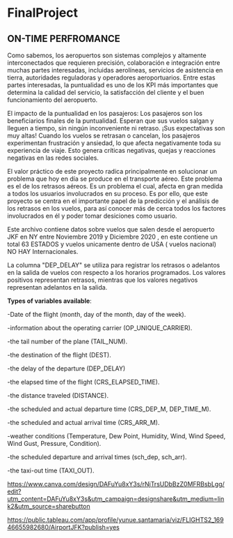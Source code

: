# FinalProject

## ON-TIME PERFROMANCE
Como sabemos, los aeropuertos son sistemas complejos y altamente interconectados que requieren precisión, colaboración e integración entre muchas partes interesadas, incluidas aerolíneas, servicios de asistencia en tierra, autoridades reguladoras y operadores aeroportuarios. Entre estas partes interesadas, la puntualidad es uno de los KPI más importantes que determina la calidad del servicio, la satisfacción del cliente y el buen funcionamiento del aeropuerto.

El impacto de la puntualidad en los pasajeros:
Los pasajeros son los beneficiarios finales de la puntualidad. Esperan que sus vuelos salgan y lleguen a tiempo, sin ningún inconveniente ni retraso. ¡Sus expectativas son muy altas! Cuando los vuelos se retrasan o cancelan, los pasajeros experimentan frustración y ansiedad, lo que afecta negativamente toda su experiencia de viaje. Esto genera críticas negativas, quejas y reacciones negativas en las redes sociales.

El valor práctico de este proyecto radica principalmente en solucionar un problema que hoy en día se produce en el transporte aéreo. Este problema es el de los retrasos aéreos. Es un problema el cual, afecta en gran medida a todos los usuarios involucrados en su proceso.
Es por ello, que este proyecto se centra en el importante papel de la predicción y el análisis de los retrasos en los vuelos, para así conocer más de cerca todos los factores involucrados en él y poder tomar desiciones como usuario.

Este archivo contiene datos sobre vuelos que salen desde el aeropuerto JKF en NY entre Noviembre 2019 y Diciembre 2020 , en este contiene un total 63 ESTADOS y vuelos unicamente dentro de USA ( vuelos nacional) NO HAY Internacionales.


La columna "DEP_DELAY" se utiliza para registrar los retrasos o adelantos en la salida de vuelos con respecto a los horarios programados. Los valores positivos representan retrasos, mientras que los valores negativos representan adelantos en la salida.

**Types of variables available**:

-Date of the flight (month, day of the month, day of the week).


-information about the operating carrier (OP_UNIQUE_CARRIER).


-the tail number of the plane (TAIL_NUM).


-the destination of the flight (DEST).


-the delay of the departure (DEP_DELAY)


-the elapsed time of the flight (CRS_ELAPSED_TIME).


-the distance traveled (DISTANCE).


-the scheduled and actual departure time (CRS_DEP_M, DEP_TIME_M).


-the scheduled and actual arrival time (CRS_ARR_M).


-weather conditions (Temperature, Dew Point, Humidity, Wind, Wind Speed, Wind Gust, Pressure, Condition).


-the scheduled departure and arrival times (sch_dep, sch_arr).


-the taxi-out time (TAXI_OUT).



https://www.canva.com/design/DAFuYu8xY3s/rNjTrsUDbBzZ0MFRBsbLgg/edit?utm_content=DAFuYu8xY3s&utm_campaign=designshare&utm_medium=link2&utm_source=sharebutton

https://public.tableau.com/app/profile/yunue.santamaria/viz/FLIGHTS2_16946655982680/AirportJFK?publish=yes






